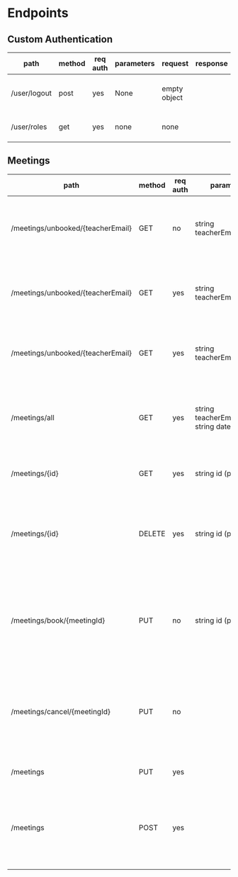 # Endpoints

## Custom Authentication

| path         | method | req auth | parameters | request      | response | response codes | description                        |
| ------------ | ------ | -------- | ---------- | ------------ | -------- | -------------- | ---------------------------------- |
| /user/logout | post   | yes      | None       | empty object |          | 200            | Logs out user by destroying cookie |
| /user/roles  | get    | yes      | none       | none         |          | 200            | Returns a list of userroles        |

## Meetings

| path                              | method | req auth | parameters                                     | request | response  | response codes | description                                                                              |
| --------------------------------- | ------ | -------- | ---------------------------------------------- | ------- | --------- | -------------- | ---------------------------------------------------------------------------------------- |
| /meetings/unbooked/{teacherEmail} | GET    | no       | string teacherEmail(path)                      |         | meeting[] | 200            | returns a list of all unbooked meetings for a specific teacher                           |
| /meetings/unbooked/{teacherEmail} | GET    | yes      | string teacherEmail(path)                      |         | meeting[] | 200            | returns a list of all booked meetings for a specific teacher                             |
| /meetings/unbooked/{teacherEmail} | GET    | yes      | string teacherEmail(path)                      |         | meeting[] | 200            | returns a list of all meetings for a specific teacher                                    |
| /meetings/all                     | GET    | yes      | string teacherEmail(query), string date(query) |         | meeting[] | 200            | returns a list of all meetings for a specific teacher for a specific date                |
| /meetings/{id}                    | GET    | yes      | string id (path)                               |         | meeting   | 200, 404       | returns a meeting with matching id                                                       |
| /meetings/{id}                    | DELETE | yes      | string id (path)                               |         | bool      | 200, 404       | deletes a meeting with matching id, returns a bool indicating deletion success           |
| /meetings/book/{meetingId}        | PUT    | no       | string id (path)                               |         | bool      | 200, 404, 422  | changes the IsBooked property of a specific meeting to true, returns true if successful  |
| /meetings/cancel/{meetingId}      | PUT    | no       |                                                | meeting | meeting   | 200, 404, 422  | changes the IsBooked property of a specific meeting to false, returns true if successful |
| /meetings                         | PUT    | yes      |                                                | meeting | bool      | 200, 422       | updates a specific property                                                              |
| /meetings                         | POST   | yes      |                                                | meeting | meeting   | 200            | adds a meeting to the database and returns the newly added meeting with its id           |
